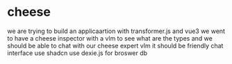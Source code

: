 # cheese
we are trying to build an applicaartion with transformer.js and vue3
we went to have a cheese inspector with a vlm to see what are the types
and we should be able to chat with  our cheese expert vlm
it should be friendly chat interface
use shadcn
use dexie.js for broswer db
